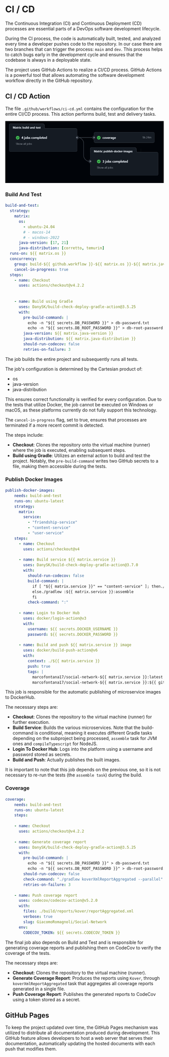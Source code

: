 # CI / CD
The Continuous Integration (CI) and Continuous Deployment (CD) processes are essential parts 
of a DevOps software development lifecycle.

During the CI process, the code is automatically built, tested, and analyzed every time a developer 
pushes code to the repository. In our case there are two branches that can trigger the process: `main` and `dev`. 
This process helps to catch bugs early in the development cycle and ensures that the codebase 
is always in a deployable state.

The project uses GitHub Actions to realize a CI/CD process. 
GitHub Actions is a powerful tool that allows automating the software development workflow 
directly in the GitHub repository.

## CI / CD Action
The file `.github/workflows/ci-cd.yml` contains the configuration for the entire CI/CD process. 
This action performs build, test and delivery tasks.

![Jobs](./img/Jobs.PNG)

### Build And Test
```yaml
build-and-test:
  strategy:
    matrix:
      os:
        - ubuntu-24.04
        # - macos-14
        # - windows-2022
      java-version: [17, 21]
      java-distribution: [corretto, temurin]
  runs-on: ${{ matrix.os }}
  concurrency:
    group: build-${{ github.workflow }}-${{ matrix.os }}-${{ matrix.java-version }}-${{ matrix.java-distribution }}-${{ github.event.number || github.ref }}
    cancel-in-progress: true
  steps:
    - name: Checkout
      uses: actions/checkout@v4.2.2

      
    - name: Build using Gradle
      uses: DanySK/build-check-deploy-gradle-action@3.5.25
      with:
        pre-build-command: |
          echo -n "${{ secrets.DB_PASSWORD }}" > db-password.txt
          echo -n "${{ secrets.DB_ROOT_PASSWORD }}" > db-root-password.txt
        java-version: ${{ matrix.java-version }}
        java-distribution: ${{ matrix.java-distribution }}
        should-run-codecov: false
        retries-on-failure: 3
```
The job builds the entire project and subsequently runs all tests.

The job's configuration is determined by the Cartesian product of:

- os
- java-version
- java-distribution

This ensures correct functionality is verified for every configuration.
Due to the tests that utilize Docker, the job cannot be executed on Windows or macOS, 
as these platforms currently do not fully support this technology.

The `cancel-in-progress` flag, set to true, ensures that processes are terminated if a more recent commit is detected.

The steps include:

- **Checkout**: Clones the repository onto the virtual machine (runner) where the job is executed, enabling subsequent steps.
- **Build using Gradle**: Utilizes an external action to build and test the project. Notably, 
the `pre-build-command` writes two GitHub secrets to a file, making them accessible during the tests.

### Publish Docker Images
```yaml
publish-docker-images:
    needs: build-and-test
    runs-on: ubuntu-latest
    strategy:
      matrix:
        service:
          - "friendship-service"
          - "content-service"
          - "user-service"
    steps:
      - name: Checkout
        uses: actions/checkout@v4
      
      - name: Build service ${{ matrix.service }}
        uses: DanySK/build-check-deploy-gradle-action@3.7.0
        with:
          should-run-codecov: false
          build-command: |
            if [ "${{ matrix.service }}" == "content-service" ]; then./gradlew :${{ matrix.service }}:compileTypescript
            else./gradlew :${{ matrix.service }}:assemble
            fi
          check-command: ":"
      
      - name: Login to Docker Hub
        uses: docker/login-action@v3
        with:
          username: ${{ secrets.DOCKER_USERNAME }}
          password: ${{ secrets.DOCKER_PASSWORD }}
      
      - name: Build and push ${{ matrix.service }} image
        uses: docker/build-push-action@v6
        with:
          context: ./${{ matrix.service }}
          push: true
          tags: |
            marcofontana17/social-network-${{ matrix.service }}:latest
            marcofontana17/social-network-${{ matrix.service }}:${{ github.sha }}
```
This job is responsible for the automatic publishing of microservice images to DockerHub.

The necessary steps are:

- **Checkout**: Clones the repository to the virtual machine (runner) for further execution.
- **Build Service**: Builds the various microservices. Note that the build-command is conditional, 
meaning it executes different Gradle tasks depending on the subproject being processed, `assemble` task for JVM ones and
`compileTypescript` for NodeJS.
- **Login To Docker Hub**: Logs into the platform using a username and password stored as secrets.
- **Build and Push**: Actually publishes the built images.

It is important to note that this job depends on the previous one, so it is not necessary to re-run the tests 
(the `assemble task`) during the build.

### Coverage
```yaml
coverage:
    needs: build-and-test
    runs-on: ubuntu-latest
    steps:
      
    - name: Checkout
      uses: actions/checkout@v4.2.2
      
    - name: Generate coverage report
      uses: DanySK/build-check-deploy-gradle-action@3.5.25
      with:
        pre-build-command: |
          echo -n "${{ secrets.DB_PASSWORD }}" > db-password.txt
          echo -n "${{ secrets.DB_ROOT_PASSWORD }}" > db-root-password.txt
        should-run-codecov: false
        check-command: "./gradlew koverXmlReportAggregated --parallel"
        retries-on-failure: 3
        
    - name: Push coverage report
      uses: codecov/codecov-action@v5.2.0
      with:
        files: ./build/reports/kover/reportAggregated.xml
        verbose: true
        slug: GiacomoRomagnoli/Social-Network
      env:
        CODECOV_TOKEN: ${{ secrets.CODECOV_TOKEN }}
```
The final job also depends on Build and Test and is responsible for generating coverage reports and publishing 
them on CodeCov to verify the coverage of the tests.

The necessary steps are:

- **Checkout**: Clones the repository to the virtual machine (runner).
- **Generate Coverage Report**: Produces the reports using `Kover`, through `koverXmlReportAggregated` task 
that aggregates all coverage reports generated in a single file.
- **Push Coverage Report**: Publishes the generated reports to CodeCov using a token stored as a secret.

## GitHub Pages
To keep the project updated over time, the GitHub Pages mechanism was utilized to distribute all documentation produced 
during development. This GitHub feature allows developers to host a web server that serves their documentation, 
automatically updating the hosted documents with each push that modifies them.